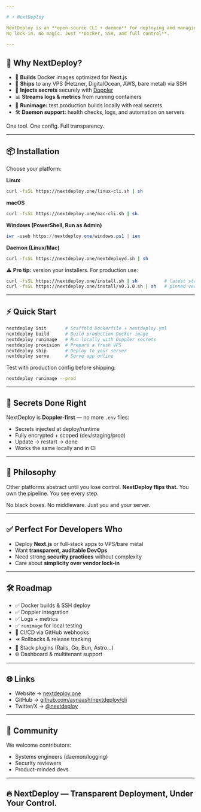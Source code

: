 ```yaml
---

# ⚡ NextDeploy

NextDeploy is an **open-source CLI + daemon** for deploying and managing **Next.js applications** on your own infrastructure.
No lock-in. No magic. Just **Docker, SSH, and full control**.

---
```


## 🚀 Why NextDeploy?

* 🧱 **Builds** Docker images optimized for Next.js
* 🚀 **Ships** to any VPS (Hetzner, DigitalOcean, AWS, bare metal) via SSH
* 🔐 **Injects secrets** securely with [Doppler](https://doppler.com)
* 📊 **Streams logs & metrics** from running containers
* 🧪 **Runimage:** test production builds locally with real secrets
* 🛠️ **Daemon support:** health checks, logs, and automation on servers

One tool. One config. Full transparency.

---

## 📦 Installation

Choose your platform:

**Linux**

```bash
curl -fsSL https://nextdeploy.one/linux-cli.sh | sh
```

**macOS**

```bash
curl -fsSL https://nextdeploy.one/mac-cli.sh | sh
```

**Windows (PowerShell, Run as Admin)**

```powershell
iwr -useb https://nextdeploy.one/windows.ps1 | iex
```

**Daemon (Linux/Mac)**

```bash
curl -fsSL https://nextdeploy.one/nextdeployd.sh | sh
```

⚠️ **Pro tip:** version your installers. For production use:

```bash
curl -fsSL https://nextdeploy.one/install.sh | sh          # latest stable
curl -fsSL https://nextdeploy.one/install/v0.1.0.sh | sh   # pinned version
```

---

## ⚡ Quick Start

```bash
nextdeploy init       # Scaffold Dockerfile + nextdeploy.yml
nextdeploy build      # Build production Docker image
nextdeploy runimage   # Run locally with Doppler secrets
nextdeploy provision  # Prepare a fresh VPS
nextdeploy ship       # Deploy to your server
nextdeploy serve      # Serve app online
```

Test with production config before shipping:

```bash
nextdeploy runimage --prod
```

---

## 🔐 Secrets Done Right

NextDeploy is **Doppler-first** — no more `.env` files:

* Secrets injected at deploy/runtime
* Fully encrypted + scoped (dev/staging/prod)
* Update → restart → done
* Works the same locally and in CI

---

## 🧠 Philosophy

Other platforms abstract until you lose control.
**NextDeploy flips that.** You own the pipeline. You see every step.

No black boxes. No middleware. Just you and your server.

---

## ✅ Perfect For Developers Who

* Deploy **Next.js** or full-stack apps to VPS/bare metal
* Want **transparent, auditable DevOps**
* Need strong **security practices** without complexity
* Care about **simplicity over vendor lock-in**

---

## 🛠️ Roadmap

* ✅ Docker builds & SSH deploy
* ✅ Doppler integration
* ✅ Logs + metrics
* ✅ `runimage` for local testing
* 🔄 CI/CD via GitHub webhooks
* ⏪ Rollbacks & release tracking
* 🔌 Stack plugins (Rails, Go, Bun, Astro…)
* 🌐 Dashboard & multitenant support

---

## 🌐 Links

* Website → [nextdeploy.one](https://nextdeploy.one)
* GitHub → [github.com/aynaash/nextdeploy/cli](https://github.com/aynaash/nextdeploy/cli)
* Twitter/X → [@nextdeploy](https://twitter.com/nextdeploy)

---

## 👥 Community

We welcome contributors:

* Systems engineers (daemon/logging)
* Security reviewers
* Product-minded devs

---
🔥 **NextDeploy — Transparent Deployment, Under Your Control.**
---

